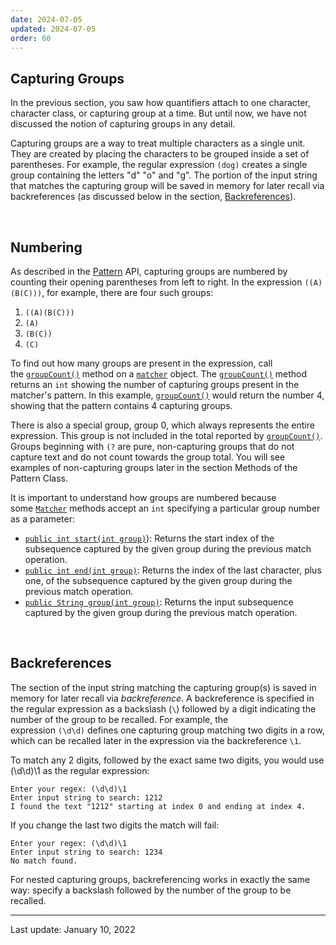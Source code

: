 ```yaml
---
date: 2024-07-05
updated: 2024-07-05
order: 60
---
```

## Capturing Groups

In the previous section, you saw how quantifiers attach to one character, character class, or capturing group at a time. But until now, we have not discussed the notion of capturing groups in any detail.

Capturing groups are a way to treat multiple characters as a single unit. They are created by placing the characters to be grouped inside a set of parentheses. For example, the regular expression `(dog)` creates a single group containing the letters "d" "o" and "g". The portion of the input string that matches the capturing group will be saved in memory for later recall via backreferences (as discussed below in the section, [Backreferences](https://dev.java/learn/regex/groups/#backrefs)).

 

## Numbering

As described in the [Pattern](https://docs.oracle.com/en/java/javase/22/docs/api/java.base/java/util/regex/Pattern.html) API, capturing groups are numbered by counting their opening parentheses from left to right. In the expression `((A)(B(C)))`, for example, there are four such groups:

1. `((A)(B(C)))`
2. `(A)`
3. `(B(C))`
4. `(C)`

To find out how many groups are present in the expression, call the [`groupCount()`](https://docs.oracle.com/en/java/javase/22/docs/api/java.base/java/util/regex/Matcher.html#groupCount()) method on a [`matcher`](https://docs.oracle.com/en/java/javase/22/docs/api/java.base/java/util/regex/Matcher.html) object. The [`groupCount()`](https://docs.oracle.com/en/java/javase/22/docs/api/java.base/java/util/regex/Matcher.html#groupCount()) method returns an `int` showing the number of capturing groups present in the matcher's pattern. In this example, [`groupCount()`](https://docs.oracle.com/en/java/javase/22/docs/api/java.base/java/util/regex/Matcher.html#groupCount()) would return the number 4, showing that the pattern contains 4 capturing groups.

There is also a special group, group 0, which always represents the entire expression. This group is not included in the total reported by [`groupCount()`](https://docs.oracle.com/en/java/javase/22/docs/api/java.base/java/util/regex/Matcher.html#groupCount()). Groups beginning with `(?` are pure, non-capturing groups that do not capture text and do not count towards the group total. You will see examples of non-capturing groups later in the section Methods of the Pattern Class.

It is important to understand how groups are numbered because some [`Matcher`](https://docs.oracle.com/en/java/javase/22/docs/api/java.base/java/util/regex/Matcher.html) methods accept an `int` specifying a particular group number as a parameter:

- [`public int start(int group)`](https://docs.oracle.com/en/java/javase/22/docs/api/java.base/java/util/regex/Matcher.html#start(int))): Returns the start index of the subsequence captured by the given group during the previous match operation.
- [`public int end(int group)`](https://docs.oracle.com/en/java/javase/22/docs/api/java.base/java/util/regex/Matcher.html#end(int)): Returns the index of the last character, plus one, of the subsequence captured by the given group during the previous match operation.
- [`public String group(int group)`](https://docs.oracle.com/en/java/javase/22/docs/api/java.base/java/util/regex/Matcher.html#group(int)): Returns the input subsequence captured by the given group during the previous match operation.

 

## Backreferences

The section of the input string matching the capturing group(s) is saved in memory for later recall via _backreference_. A backreference is specified in the regular expression as a backslash (`\`) followed by a digit indicating the number of the group to be recalled. For example, the expression `(\d\d)` defines one capturing group matching two digits in a row, which can be recalled later in the expression via the backreference `\1`.

To match any 2 digits, followed by the exact same two digits, you would use (\d\d)\1 as the regular expression:

```shell
Enter your regex: (\d\d)\1
Enter input string to search: 1212
I found the text "1212" starting at index 0 and ending at index 4.
```

If you change the last two digits the match will fail:

```shell
Enter your regex: (\d\d)\1
Enter input string to search: 1234
No match found.
```

For nested capturing groups, backreferencing works in exactly the same way: specify a backslash followed by the number of the group to be recalled.

---
Last update: January 10, 2022